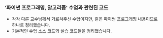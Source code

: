 ### '파이썬 프로그래밍, 알고리즘' 수업과 관련된 코드
- 각각 다른 교수님께서 가르쳐주신 수업이지만, 같은 파이썬 프로그래밍 내용이므로 하나로 정리했습니다.
- 기본적인 수업 소스 코드와 실습 코드들을 정리했습니다.
